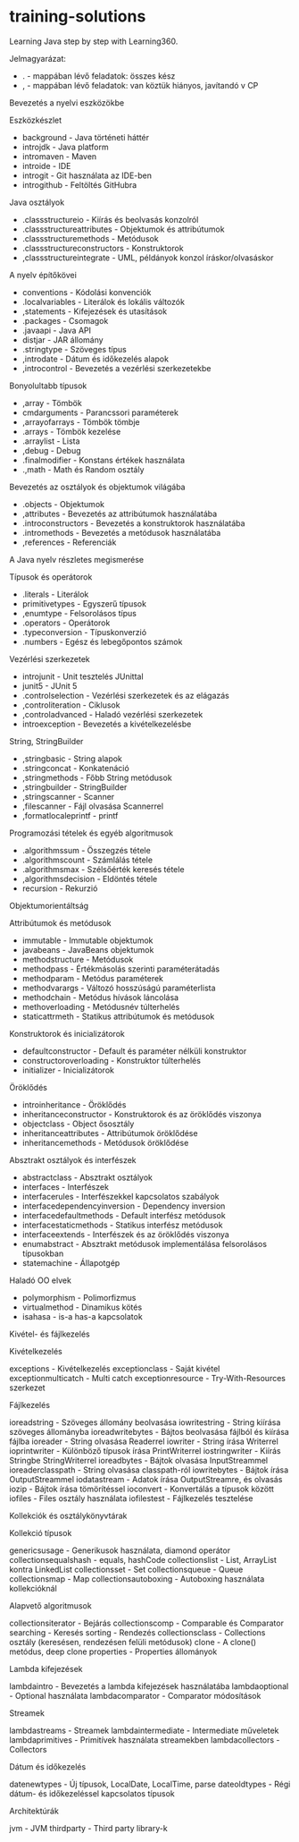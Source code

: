 # training-solutions

Learning Java step by step with Learning360.

Jelmagyarázat:
 -  . - mappában lévő feladatok:  összes kész
 -  , - mappában lévő feladatok:  van köztük hiányos, javítandó v CP


Bevezetés a nyelvi eszközökbe

Eszközkészlet

- background - Java történeti háttér
- introjdk - Java platform
- intromaven - Maven
- introide - IDE
- introgit - Git használata az IDE-ben
- introgithub - Feltöltés GitHubra

Java osztályok

-  .classstructureio - Kiírás és beolvasás konzolról
-  .classstructureattributes - Objektumok és attribútumok
-  .classstructuremethods - Metódusok
-  .classstructureconstructors - Konstruktorok
-  ,classstructureintegrate - UML, példányok konzol íráskor/olvasáskor

A nyelv építőkövei

- conventions - Kódolási konvenciók
- .localvariables - Literálok és lokális változók
- ,statements - Kifejezések és utasítások
- .packages - Csomagok
- .javaapi - Java API
- distjar - JAR állomány
- .stringtype - Szöveges típus
- ,introdate - Dátum és időkezelés alapok
- ,introcontrol - Bevezetés a vezérlési szerkezetekbe

Bonyolultabb típusok

- ,array - Tömbök
- cmdarguments - Parancssori paraméterek
- ,arrayofarrays - Tömbök tömbje
- .arrays - Tömbök kezelése
- .arraylist - Lista
- ,debug - Debug
- .finalmodifier - Konstans értékek használata
- .,math - Math és Random osztály

Bevezetés az osztályok és objektumok világába

- .objects - Objektumok
- ,attributes - Bevezetés az attribútumok használatába
- .introconstructors - Bevezetés a konstruktorok használatába
- .intromethods - Bevezetés a metódusok használatába
- ,references - Referenciák


A Java nyelv részletes megismerése

Típusok és operátorok

- .literals - Literálok
- primitivetypes - Egyszerű típusok
- ,enumtype - Felsorolásos típus
- .operators - Operátorok
- .typeconversion - Típuskonverzió
- .numbers - Egész és lebegőpontos számok

Vezérlési szerkezetek

- introjunit - Unit tesztelés JUnittal
- junit5 - JUnit 5
- .controlselection - Vezérlési szerkezetek és az elágazás
- ,controliteration - Ciklusok
- ,controladvanced - Haladó vezérlési szerkezetek
- introexception - Bevezetés a kivételkezelésbe

String, StringBuilder

- ,stringbasic - String alapok
- .stringconcat - Konkatenáció
- ,stringmethods - Főbb String metódusok
- ,stringbuilder - StringBuilder
- ,stringscanner - Scanner
- ,filescanner - Fájl olvasása Scannerrel
- ,formatlocaleprintf - printf

Programozási tételek és egyéb algoritmusok

- .algorithmssum - Összegzés tétele
- .algorithmscount - Számlálás tétele
- .algorithmsmax - Szélsőérték keresés tétele
- ,algorithmsdecision - Eldöntés tétele
- recursion - Rekurzió


Objektumorientáltság

Attribútumok és metódusok

- immutable - Immutable objektumok
- javabeans - JavaBeans objektumok
- methodstructure - Metódusok
- methodpass - Értékmásolás szerinti paraméterátadás
- methodparam - Metódus paraméterek
- methodvarargs - Változó hosszúságú paraméterlista
- methodchain - Metódus hívások láncolása
- methoverloading - Metódusnév túlterhelés
- staticattrmeth - Statikus attribútumok és metódusok

Konstruktorok és inicializátorok

- defaultconstructor - Default és paraméter nélküli konstruktor
- constructoroverloading - Konstruktor túlterhelés
- initializer - Inicializátorok

Öröklődés

- introinheritance - Öröklődés
- inheritanceconstructor - Konstruktorok és az öröklődés viszonya
- objectclass - Object ősosztály
- inheritanceattributes - Attribútumok öröklődése
- inheritancemethods - Metódusok öröklődése

Absztrakt osztályok és interfészek

- abstractclass - Absztrakt osztályok
- interfaces - Interfészek
- interfacerules - Interfészekkel kapcsolatos szabályok
- interfacedependencyinversion - Dependency inversion
- interfacedefaultmethods - Default interfész metódusok
- interfacestaticmethods - Statikus interfész metódusok
- interfaceextends - Interfészek és az öröklődés viszonya
- enumabstract - Absztrakt metódusok implementálása felsorolásos típusokban
- statemachine - Állapotgép

Haladó OO elvek

- polymorphism - Polimorfizmus
- virtualmethod - Dinamikus kötés
- isahasa - is-a has-a kapcsolatok


Kivétel- és fájlkezelés

Kivételkezelés

exceptions - Kivételkezelés
exceptionclass - Saját kivétel
exceptionmulticatch - Multi catch
exceptionresource - Try-With-Resources szerkezet

Fájlkezelés

ioreadstring - Szöveges állomány beolvasása
iowritestring - String kiírása szöveges állományba
ioreadwritebytes - Bájtos beolvasása fájlból és kiírása fájlba
ioreader - String olvasása Readerrel
iowriter - String írása Writerrel
ioprintwriter - Különböző típusok írása PrintWriterrel
iostringwriter - Kiírás Stringbe StringWriterrel
ioreadbytes - Bájtok olvasása InputStreammel
ioreaderclasspath - String olvasása classpath-ról
iowritebytes - Bájtok írása OutputStreammel
iodatastream - Adatok írása OutputStreamre, és olvasás
iozip - Bájtok írása tömörítéssel
ioconvert - Konvertálás a típusok között
iofiles - Files osztály használata
iofilestest - Fájlkezelés tesztelése


Kollekciók és osztálykönyvtárak

Kollekció típusok

genericsusage - Generikusok használata, diamond operátor
collectionsequalshash - equals, hashCode
collectionslist - List, ArrayList kontra LinkedList
collectionsset - Set
collectionsqueue - Queue
collectionsmap - Map
collectionsautoboxing - Autoboxing használata kollekcióknál

Alapvető algoritmusok

collectionsiterator - Bejárás
collectionscomp - Comparable és Comparator
searching - Keresés
sorting - Rendezés
collectionsclass - Collections osztály (keresésen, rendezésen felüli metódusok)
clone - A clone() metódus, deep clone
properties - Properties állományok

Lambda kifejezések

lambdaintro - Bevezetés a lambda kifejezések használatába
lambdaoptional - Optional használata
lambdacomparator - Comparator módosítások

Streamek

lambdastreams - Streamek
lambdaintermediate - Intermediate műveletek
lambdaprimitives - Primitívek használata streamekben
lambdacollectors - Collectors

Dátum és időkezelés

datenewtypes - Új típusok, LocalDate, LocalTime, parse
dateoldtypes - Régi dátum- és időkezeléssel kapcsolatos típusok

Architektúrák

jvm - JVM
thirdparty - Third party library-k



